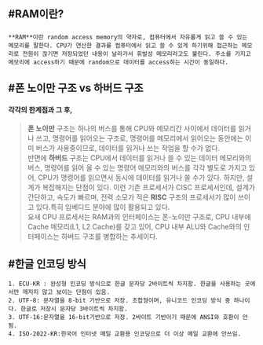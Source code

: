 #RAM이란?
---
#####
```
**RAM**이란 random access memory의 약자로, 컴퓨터에서 자유롭게 읽고 쓸 수 있는 메모리를 말한다. CPU가 연산한 결과를 컴퓨터에서 읽고 쓸 수 있게 하기위해 접근하는 메모리로 전원이 끊기면 저장되었던 내용이 날라가서 휘발성 메모리라고도 불린다. 주소를 가지고 메모리에 access하기 때문에 random으로 데이터를 access하는 시간이 동일하다.
``` 
#폰 노이만 구조 vs 하버드 구조
---
#### 각각의 한계점과 그 후,

>	**폰 노이만** 구조는 하나의 버스를 통해 CPU와 메모리간 사이에서 데이터를 읽거나 쓰고, 명령어를 읽어오는 구조로, 명령어를 메모리에서 읽어오는 동안에는 이미 버스가 사용중이므로, 데이터를 읽거나 쓰는 작업을 할 수가 없다.  
반면에 **하버드** 구조는 CPU에서 데이터를 읽거나 쓸 수 있는 데이터 메모리와의 버스, 명령어를 읽어 올 수 있는 명령어 메모리와의 버스를 각각 별도로 가지고 있어, CPU가 명령어를 읽으면서 동시에 데이터를 읽거나 쓸 수가 있다. 하지만, 설계가 복잡해지는 단점이 있다. 이런 기존 프로세서가 CISC 프로세서인데, 설계가 간단하고, 속도가 빠르며, 전력 소모가 적은 **RISC** 구조의 프로세서가 많이 쓰이고 있다.특히 임베디드 분야에 많이 활용되고 있다.  
요새 CPU 프로세서는 RAM과의 인터페이스는 폰-노이만 구조로, CPU 내부에 Cache 메모리(L1, L2 Cache)를 갖고 있어, CPU 내부 ALU와 Cache와의 인터페이스는 하버드 구조를 병합하는 추세이다.  

#한글 인코딩 방식
---
```
1. ECU-KR : 완성형 인코딩 방식으로 한글 문자당 2바이트씩 차지함. 한글을 사용하는 곳에서만 깨지지 않고 보이는 단점이 있음.   
2. UTF-8: 문자열을 8-bit 기반으로 저장. 조합형이며, 유니코드 인코딩 방식 중 하나이다. 한글로 저장시 문자당 3바이트씩 차지함.  
3. UTF-16:문자열을 16-bit기반으로 저장. 2바이트 기반이기 때문에 ANSI와 호환이 안됨.  
4. ISO-2022-KR:한국어 인터넷 메일 교환용 인코딩으로 더 이상 메일 교환에 안쓰임.  
```
